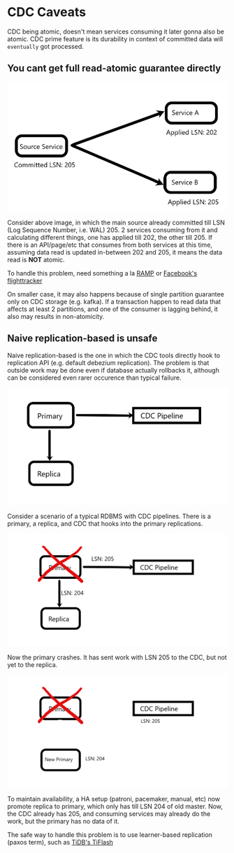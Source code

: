 # CDC Caveats

CDC being atomic, doesn't mean services consuming it later gonna also be atomic.
CDC prime feature is its durability in context of committed data will `eventually` got processed.

## You cant get full read-atomic guarantee directly

![CDC Not Atomic](CDCNotAtomic.png)

Consider above image, in which the main source already committed till LSN (Log Sequence Number, i.e. WAL) 205.
2 services consuming from it and calculating different things, one has applied till 202, the other till 205. If there is an API/page/etc that consumes from both services at this time, assuming data read is updated in-between 202 and 205, it means the data read is **NOT** atomic.

To handle this problem, need something a la [RAMP](http://www.bailis.org/papers/ramp-sigmod2014.pdf) or [Facebook's flighttracker](https://research.fb.com/publications/flighttracker-consistency-across-read-optimized-online-stores-at-facebook/)

On smaller case, it may also happens because of single partition guarantee only on CDC storage (e.g. kafka).
If a transaction happen to read data that affects at least 2 partitions, and one of the consumer is lagging behind, it also may results in non-atomicity.

## Naive replication-based is unsafe

Naive replication-based is the one in which the CDC tools directly hook to replication API (e.g. default debezium replication).
The problem is that outside work may be done even if database actually rollbacks it, although can be considered even rarer occurence than typical failure.

![Setup](setup.png)

Consider a scenario of a typical RDBMS with CDC pipelines. There is a primary, a replica, and CDC that hooks into the primary replications.

![Primary Crash](primary_crash.png)

Now the primary crashes. It has sent work with LSN 205 to the CDC, but not yet to the replica.

![Restore and Gone](restore_gone.png)

To maintain availability, a HA setup (patroni, pacemaker, manual, etc) now promote replica to primary, which only has till LSN 204 of old master. Now, the CDC already has 205, and consuming services may already do the work, but the primary has no data of it.

The safe way to handle this problem is to use learner-based replication (paxos term), such as [TiDB's TiFlash](https://pingcap.com/blog/delivering-real-time-analytics-and-true-htap-by-combining-columnstore-and-rowstore#strong-consistency)
